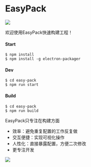 # EasyPack

![](http://ww1.sinaimg.cn/large/63885f75ly1frbchlry6fj205k05k748.jpg)

欢迎使用EasyPack快速构建工程！

#### Start

```
$ npm install
$ npm install -g electron-packager
```



#### Dev

```
$ cd easy-pack
$ npm run start
```



#### Build

```
$ cd easy-pack
$ npm run build
```



EasyPack只专注在构建方面

- 效率：避免重复配置的工作反复做
- 交互便捷：实现可视化操作
- 人性化：直接暴露配置，方便二次修改
- 更专注开发



![](http://ww1.sinaimg.cn/large/63885f75ly1frbcliuwonj209q0n2wg5.jpg)




